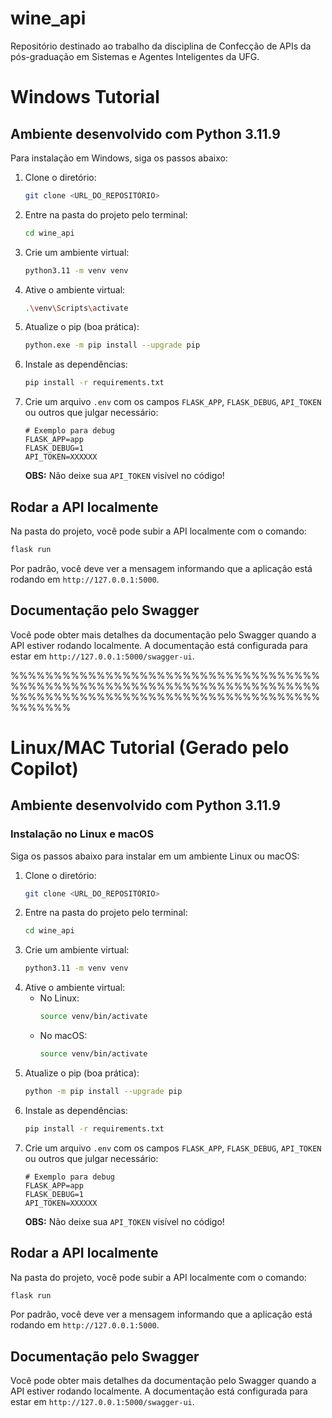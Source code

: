 # wine_api
Repositório destinado ao trabalho da disciplina de Confecção de APIs da pós-graduação em Sistemas e Agentes Inteligentes da UFG.

# Windows Tutorial
## Ambiente desenvolvido com Python 3.11.9

Para instalação em Windows, siga os passos abaixo:

1. Clone o diretório:
    ```bash
    git clone <URL_DO_REPOSITÓRIO>
    ```
2. Entre na pasta do projeto pelo terminal:
    ```bash
    cd wine_api
    ```
3. Crie um ambiente virtual:
    ```bash
    python3.11 -m venv venv
    ```
4. Ative o ambiente virtual:
    ```bash
    .\venv\Scripts\activate
    ```
5. Atualize o pip (boa prática):
    ```bash
    python.exe -m pip install --upgrade pip
    ```
6. Instale as dependências:
    ```bash
    pip install -r requirements.txt
    ```
7. Crie um arquivo `.env` com os campos `FLASK_APP`, `FLASK_DEBUG`, `API_TOKEN` ou outros que julgar necessário:
    ```env
    # Exemplo para debug
    FLASK_APP=app
    FLASK_DEBUG=1
    API_TOKEN=XXXXXX
    ```
    **OBS:** Não deixe sua `API_TOKEN` visível no código!

## Rodar a API localmente

Na pasta do projeto, você pode subir a API localmente com o comando:
```bash
flask run
```
Por padrão, você deve ver a mensagem informando que a aplicação está rodando em `http://127.0.0.1:5000`.

## Documentação pelo Swagger

Você pode obter mais detalhes da documentação pelo Swagger quando a API estiver rodando localmente. A documentação está configurada para estar em `http://127.0.0.1:5000/swagger-ui`.



%%%%%%%%%%%%%%%%%%%%%%%%%%%%%%%%%%%%%%%%%%%%%%%%%%%%%%%%%%%%%%%%%%%%%%%%%%%%%%%%%%%%%%%%%%%%%%%%%%%%%%%%%%%%%%%%%%%



# Linux/MAC Tutorial (Gerado pelo Copilot)

## Ambiente desenvolvido com Python 3.11.9

### Instalação no Linux e macOS

Siga os passos abaixo para instalar em um ambiente Linux ou macOS:

1. Clone o diretório:
    ```bash
    git clone <URL_DO_REPOSITÓRIO>
    ```
2. Entre na pasta do projeto pelo terminal:
    ```bash
    cd wine_api
    ```
3. Crie um ambiente virtual:
    ```bash
    python3.11 -m venv venv
    ```
4. Ative o ambiente virtual:
    - No Linux:
        ```bash
        source venv/bin/activate
        ```
    - No macOS:
        ```bash
        source venv/bin/activate
        ```
5. Atualize o pip (boa prática):
    ```bash
    python -m pip install --upgrade pip
    ```
6. Instale as dependências:
    ```bash
    pip install -r requirements.txt
    ```
7. Crie um arquivo `.env` com os campos `FLASK_APP`, `FLASK_DEBUG`, `API_TOKEN` ou outros que julgar necessário:
    ```env
    # Exemplo para debug
    FLASK_APP=app
    FLASK_DEBUG=1
    API_TOKEN=XXXXXX
    ```
    **OBS:** Não deixe sua `API_TOKEN` visível no código!

## Rodar a API localmente

Na pasta do projeto, você pode subir a API localmente com o comando:
```bash
flask run
```
Por padrão, você deve ver a mensagem informando que a aplicação está rodando em `http://127.0.0.1:5000`.

## Documentação pelo Swagger

Você pode obter mais detalhes da documentação pelo Swagger quando a API estiver rodando localmente. A documentação está configurada para estar em `http://127.0.0.1:5000/swagger-ui`.

